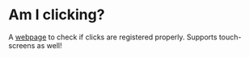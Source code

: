 # Am I clicking?

A [webpage](http://amiclicking.xyz) to check if clicks are registered properly.
Supports touch-screens as well!
